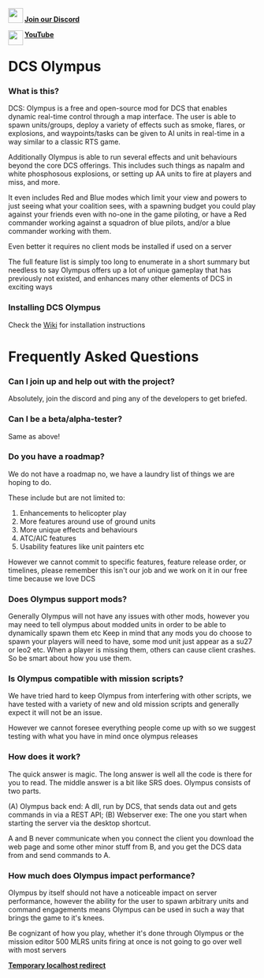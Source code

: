 <img align="left" width="30" src="https://github.com/Pax1601/DCSOlympus/assets/103559271/0ecff279-a87c-4e2d-a4c7-da98c74adf38">

[**Join our Discord**](https://discord.gg/kNAQkhUHnQ)

<img align="left" width="30" src="https://github.com/Pax1601/DCSOlympus/assets/103559271/1c0dd3fd-339c-4b03-94da-3e5215b0358a">

[**YouTube**](https://www.youtube.com/@DCSOlympus)


# DCS Olympus

### What is this?
DCS: Olympus is a free and open-source mod for DCS that enables dynamic real-time control through a map interface. The user is able to spawn units/groups, deploy a variety of effects such as smoke, flares, or explosions, and waypoints/tasks can be given to AI units in real-time in a way similar to a classic RTS game. 

Additionally Olympus is able to run several effects and unit behaviours beyond the core DCS offerings. This includes such things as napalm and white phosphosous explosions, or setting up AA units to fire at players and miss, and more.

It even includes Red and Blue modes which limit your view and powers to just seeing what your coalition sees, with a spawning budget you could play against your friends even with no-one in the game piloting, or have a Red commander working against a squadron of blue pilots, and/or a blue commander working with them. 

Even better it requires no client mods be installed if used on a server

The full feature list is simply too long to enumerate in a short summary but needless to say Olympus offers up a lot of unique gameplay that has previously not existed, and enhances many other elements of DCS in exciting ways 

### Installing DCS Olympus
Check the [Wiki](https://github.com/Pax1601/DCSOlympus/wiki) for installation instructions

# Frequently Asked Questions
### Can I join up and help out with the project? ###
Absolutely, join the discord and ping any of the developers to get briefed.

### Can I be a beta/alpha-tester? ###
Same as above!

### Do you have a roadmap? ###
We do not have a roadmap no, we have a laundry list of things we are hoping to do. 

These include but are not limited to:
1) Enhancements to helicopter play
2) More features around use of ground units
3) More unique effects and behaviours
4) ATC/AIC features
5) Usability features like unit painters etc

However we cannot commit to specific features, feature release order, or timelines, please remember this isn't our job and we work on it in our free time because we love DCS

### Does Olympus support mods? ###
Generally OIympus will not have any issues with other mods, however you may need to tell olympus about modded units in order to be able to dynamically spawn them etc
Keep in mind that any mods you do choose to spawn your players will need to have, some mod unit just appear as a su27 or leo2 etc. When a player is missing them, others can cause client crashes. So be smart about how you use them.

### Is Olympus compatible with mission scripts? ###
We have tried hard to keep Olympus from interfering with other scripts, we have tested with a variety of new and old mission scripts and generally expect it will not be an issue.

However we cannot foresee everything people come up with so we suggest testing with what you have in mind once olympus releases

### How does it work? ###
The quick answer is magic. 
The long answer is well all the code is there for you to read. 
The middle answer is a bit like SRS does. Olympus consists of two parts. 

(A) Olympus back end: A dll, run by DCS, that sends data out and gets commands in via a REST API;
(B) Webserver exe: The one you start when starting the server via the desktop shortcut. 

A and B never communicate when you connect the client you download the web page and some other minor stuff from B, and you get the DCS data from and send commands to A.

### How much does Olympus impact performance? ###
Olympus by itself should not have a noticeable impact on server performance, however the ability for the user to spawn arbitrary units and command engagements means Olympus can be used in such a way that brings the game to it's knees.

Be cognizant of how you play, whether it's done through Olympus or the mission editor 500 MLRS units firing at once is not going to go over well with most servers


[**Temporary localhost redirect**](http://localhost:3000)


    
